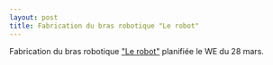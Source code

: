 ```yaml
---
layout: post
title: Fabrication du bras robotique "Le robot"
---
```


Fabrication du bras robotique ["Le robot"](https://github.com/huggingface/lerobot) planifiée le WE du 28 mars.